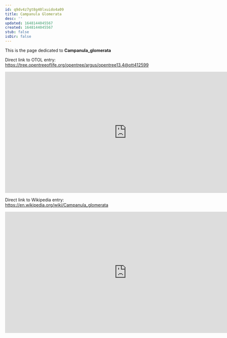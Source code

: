 ```yaml
---
id: q9dv4z7gt8g40lxuido4a09
title: Campanula Glomerata
desc: ''
updated: 1648144045567
created: 1648144045567
stub: false
isDir: false
---
```

This is the page dedicated to **Campanula_glomerata**


Direct link to OTOL entry: https://tree.opentreeoflife.org/opentree/argus/opentree13.4@ott412599



<html>
    <body>
    <iframe src="https://tree.opentreeoflife.org/opentree/argus/opentree13.4@ott412599"
    width="800" height="400" frameborder="0" allowfullscreen> </iframe>
    </body>
</html>
    


Direct link to Wikipedia entry: https://en.wikipedia.org/wiki/Campanula_glomerata



<html>
    <body>
    <iframe src="https://en.wikipedia.org/wiki/Campanula_glomerata"
    width="800" height="400" frameborder="0" allowfullscreen> </iframe>
    </body>
</html>
    
